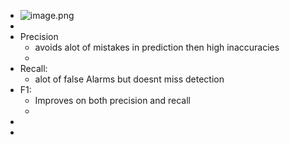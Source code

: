 - ![image.png](../assets/image_1729708281065_0.png)
-
- Precision
	- avoids alot of mistakes in prediction then high inaccuracies
	-
- Recall:
	- alot of false Alarms but doesnt miss detection
- F1:
	- Improves on both precision and recall
	-
-
-